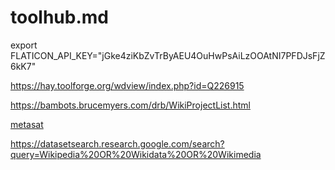# toolhub.md
export FLATICON_API_KEY="jGke4ziKbZvTrByAEU4OuHwPsAiLzOOAtNI7PFDJsFjZ6kK7"



https://hay.toolforge.org/wdview/index.php?id=Q226915


https://bambots.brucemyers.com/drb/WikiProjectList.html

[metasat](https://schema.space/resources/basic-topics)

https://datasetsearch.research.google.com/search?query=Wikipedia%20OR%20Wikidata%20OR%20Wikimedia



